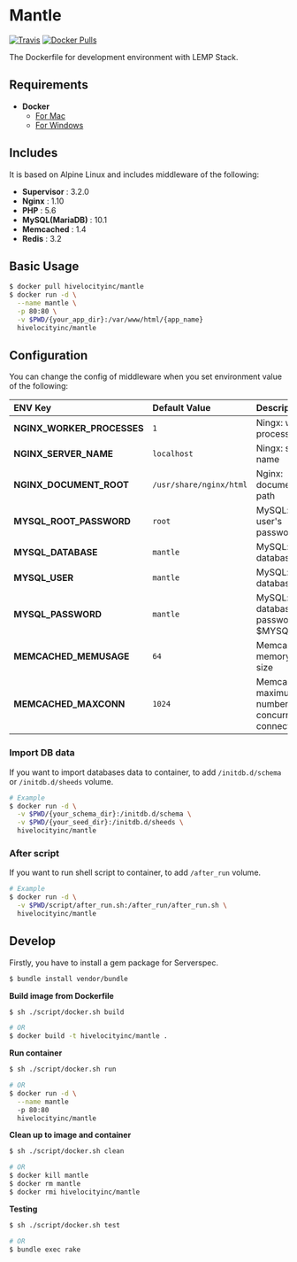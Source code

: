 # Mantle

[![Travis](https://img.shields.io/travis/hivelocityinc/mantle.svg?style=flat-square)](https://travis-ci.org/hivelocityinc/mantle)
[![Docker Pulls](https://img.shields.io/docker/pulls/hivelocityinc/mantle.svg?maxAge=2592000?style=flat-square)](https://hub.docker.com/r/hivelocityinc/mantle/)

The Dockerfile for development environment with LEMP Stack.

## Requirements

- **Docker**
  - [For Mac](https://docs.docker.com/docker-for-mac/)
  - [For Windows](https://docs.docker.com/docker-for-windows/)

## Includes

It is based on Alpine Linux and includes middleware of the following:

- **Supervisor** : 3.2.0
- **Nginx** : 1.10
- **PHP** : 5.6
- **MySQL(MariaDB)** : 10.1
- **Memcached** : 1.4
- **Redis** : 3.2


## Basic Usage

```bash
$ docker pull hivelocityinc/mantle
$ docker run -d \
  --name mantle \
  -p 80:80 \
  -v $PWD/{your_app_dir}:/var/www/html/{app_name}
  hivelocityinc/mantle
```

## Configuration

You can change the config of middleware when you set environment value of the following:

| ENV Key | Default Value | Description |
|:---|:---|:---|
| **NGINX_WORKER_PROCESSES** | `1` | Ningx: worker processes |
| **NGINX_SERVER_NAME** | `localhost` | Ningx: server name |
| **NGINX_DOCUMENT_ROOT** | `/usr/share/nginx/html` | Nginx: document root path |
| **MYSQL_ROOT_PASSWORD** | `root` | MySQL: root user's password |
| **MYSQL_DATABASE** | `mantle` | MySQL: database name |
| **MYSQL_USER** | `mantle` | MySQL: database user |
| **MYSQL_PASSWORD** | `mantle` | MySQL: database password for $MYSQL_USER |
| **MEMCACHED_MEMUSAGE** | `64` | Memcached: memory usage size |
| **MEMCACHED_MAXCONN** | `1024`| Memcached: maximum number of concurrent connections |

### Import DB data
If you want to import databases data to container, to add `/initdb.d/schema` or `/initdb.d/sheeds` volume.

```bash
# Example
$ docker run -d \
  -v $PWD/{your_schema_dir}:/initdb.d/schema \
  -v $PWD/{your_seed_dir}:/initdb.d/sheeds \
  hivelocityinc/mantle
```

### After script

If you want to run shell script to container, to add `/after_run` volume.

```bash
# Example
$ docker run -d \
  -v $PWD/script/after_run.sh:/after_run/after_run.sh \
  hivelocityinc/mantle
```

## Develop

Firstly, you have to install a gem package for Serverspec.

```bash
$ bundle install vendor/bundle
```

**Build image from Dockerfile**

```bash
$ sh ./script/docker.sh build

# OR
$ docker build -t hivelocityinc/mantle .
```

**Run container**

```bash
$ sh ./script/docker.sh run

# OR
$ docker run -d \
  --name mantle
  -p 80:80
  hivelocityinc/mantle
```

**Clean up to image and container**

```bash
$ sh ./script/docker.sh clean

# OR
$ docker kill mantle
$ docker rm mantle
$ docker rmi hivelocityinc/mantle
```

**Testing**

```bash
$ sh ./script/docker.sh test

# OR
$ bundle exec rake
```
